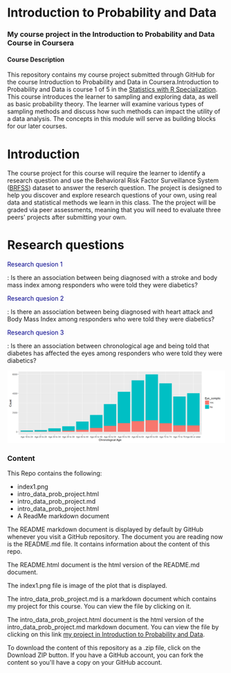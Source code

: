 
# Introduction to Probability and Data 
### My course project in the Introduction to Probability and Data  Course in Coursera

#### Course Description

This repository contains my course project submitted through GitHub for the course Introduction to Probability and Data in Coursera.Introduction to Probability and Data is course 1 of 5 in the [Statistics with R Specialization]("https://www.coursera.org/specializations/statistics"). This course introduces the learner to sampling and exploring data, as well as basic probability theory. The learner will examine various types of sampling methods and discuss how such methods can impact the utility of a data analysis. The concepts in this module will serve as building blocks for our later courses.

# Introduction

The course project for this course will require the learner to identify a research question and use the Behavioral Risk Factor Surveillance System ([BRFSS]("http://www.cdc.gov/brfss/")) dataset to answer the reserch question. The project is designed to help you discover and explore research questions of your own, using real data and statistical methods we learn in this class. The the project will be graded via peer assessments, meaning that you will need to evaluate three peers' projects after submitting your own.

# Research questions

<p style="color: darkblue">Research quesion 1<p>: Is there an association between being diagnosed with a stroke and body mass index among responders who were told they were diabetics?

<p style="color: darkblue">Research quesion 2<p>: Is there an association between being diagnosed with heart attack and Body Mass Index among responders who were told they were diabetics?

<p style="color: darkblue">Research quesion 3<p>: Is there an association between chronological age and being told that diabetes has affected the eyes among responders who were told they were diabetics?



![comparing the number of diabetics in the different age Groups who had eye problems](index1.png)


### Content 

This Repo contains the following:

- index1.png 
- intro_data_prob_project.html 
- intro_data_prob_project.md 
- intro_data_prob_project.html 
- A ReadMe markdown document


The README markdown document is displayed by default by GitHub whenever you visit a GitHub repository. The document you are reading now is the README.md file. It contains information about the content of this repo.

The README.html document is the html version of the README.md document.

The index1.png file is image of the plot that is displayed.

The intro_data_prob_project.md is a markdown document which contains my project for this course. You can view the file by clicking on it.

The intro_data_prob_project.html document is the html version of the intro_data_prob_project.md markdown document. You can view the file by clicking on this link [my project in Introduction to Probability and Data](https://htmlpreview.github.io/?https://github.com/DocOfi/Statistics-with-R/Course1/intro_data_prob_project.html).

To download the content of this repository as a .zip file, click on the Download ZIP button. If you have a GitHub account, you can fork the content so you'll have a copy on your GitHub account.  


